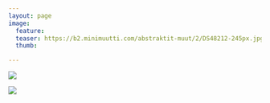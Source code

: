 ```yaml
---
layout: page
image:
  feature:
  teaser: https://b2.minimuutti.com/abstraktit-muut/2/DS48212-245px.jpg
  thumb:

---
```


![](https://b2.minimuutti.com/abstraktit-muut/2/DS48210-800px.jpg)

![](https://b2.minimuutti.com/abstraktit-muut/2/DS48212-800px.jpg)
